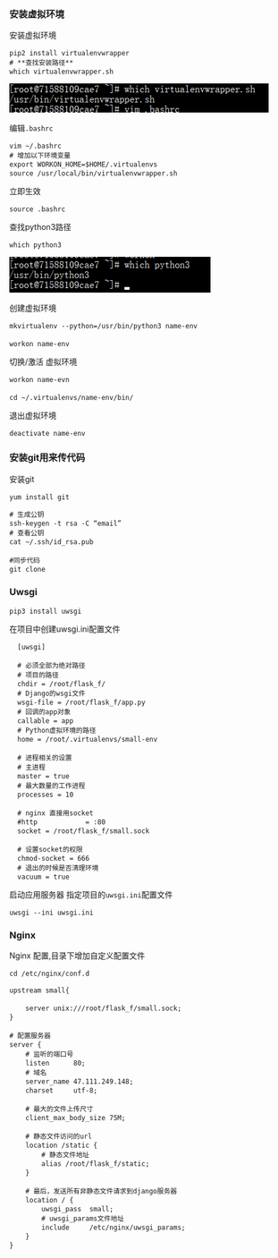 ### 安装虚拟环境  

安装虚拟环境
```Shell
pip2 install virtualenvwrapper
# **查找安装路径**   
which virtualenvwrapper.sh
```
![virtual](res/bushu_1.png)

编辑`.bashrc`
```Shell
vim ~/.bashrc
# 增加以下环境变量
export WORKON_HOME=$HOME/.virtualenvs  
source /usr/local/bin/virtualenvwrapper.sh

```

立即生效

```Shell
source .bashrc
```
查找python3路径
```Shell
which python3
```
![python3](res/bushu_2.png)

创建虚拟环境
```Shell
mkvirtualenv --python=/usr/bin/python3 name-env

workon name-env
```

切换/激活 虚拟环境
```Shell
workon name-evn

cd ~/.virtualenvs/name-env/bin/
```
退出虚拟环境
```Shell
deactivate name-env
```

### 安装git用来传代码  
安装git
```Shell
yum install git
```  

```Shell
# 生成公钥
ssh-keygen -t rsa -C “email”
# 查看公钥
cat ~/.ssh/id_rsa.pub

#同步代码
git clone  
```

### Uwsgi
```Shell
pip3 install uwsgi
```

在项目中创建uwsgi.ini配置文件
```shell
  [uwsgi]

  # 必须全部为绝对路径
  # 项目的路径
  chdir = /root/flask_f/
  # Django的wsgi文件
  wsgi-file = /root/flask_f/app.py
  # 回调的app对象
  callable = app
  # Python虚拟环境的路径
  home = /root/.virtualenvs/small-env

  # 进程相关的设置
  # 主进程
  master = true
  # 最大数量的工作进程
  processes = 10

  # nginx 直接用socket
  #http            = :80
  socket = /root/flask_f/small.sock

  # 设置socket的权限
  chmod-socket = 666
  # 退出的时候是否清理环境
  vacuum = true
```
启动应用服务器 指定项目的`uwsgi.ini`配置文件
```Shell
uwsgi --ini uwsgi.ini
```

### Nginx
Nginx 配置,目录下增加自定义配置文件
```Shell
cd /etc/nginx/conf.d
```

```shell
upstream small{

    server unix:///root/flask_f/small.sock;
}

# 配置服务器
server {
    # 监听的端口号
    listen      80;
    # 域名
    server_name 47.111.249.148;
    charset     utf-8;

    # 最大的文件上传尺寸
    client_max_body_size 75M;  

    # 静态文件访问的url
    location /static {
        # 静态文件地址
        alias /root/flask_f/static;
    }

    # 最后，发送所有非静态文件请求到django服务器
    location / {
        uwsgi_pass  small;
        # uwsgi_params文件地址
        include     /etc/nginx/uwsgi_params;
    }
}
```
